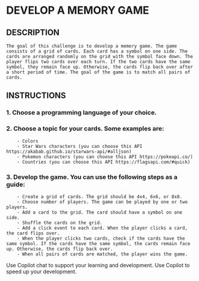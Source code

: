 # DEVELOP A MEMORY GAME 

## DESCRIPTION

    The goal of this challenge is to develop a memory game. The game consists of a grid of cards. Each card has a symbol on one side. The cards are arranged randomly on the grid with the symbol face down. The player flips two cards over each turn. If the two cards have the same symbol, they remain face up. Otherwise, the cards flip back over after a short period of time. The goal of the game is to match all pairs of cards.

## INSTRUCTIONS

### 1. Choose a programming language of your choice.
### 2. Choose a topic for your cards. Some examples are:
        - Colors 
        - Star Wars characters (you can choose this API https://akabab.github.io/starwars-api/#alljson)
        - Pokemon characters (you can choose this API https://pokeapi.co/)
        - Countries (you can choose this API https://flagsapi.com/#quick)

###  3. Develop the game. You can use the following steps as a guide:
        - Create a grid of cards. The grid should be 4x4, 6x6, or 8x8.
        - Choose number of players. The game can be played by one or two players.
        - Add a card to the grid. The card should have a symbol on one side.
        - Shuffle the cards on the grid.
        - Add a click event to each card. When the player clicks a card, the card flips over.
        - When the player clicks two cards, check if the cards have the same symbol. If the cards have the same symbol, the cards remain face up. Otherwise, the cards flip back over.
        - When all pairs of cards are matched, the player wins the game.


Use Copilot chat to support your learning and development.
Use Copilot to speed up your development.


